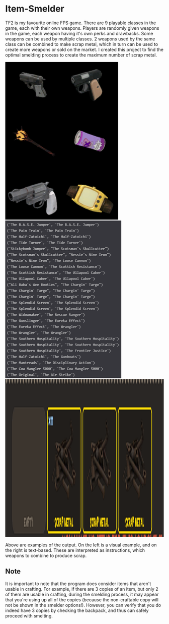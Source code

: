 # Item-Smelder
TF2 is my favourite online FPS game. There are 9 playable classes in the game, each with their own weapons. Players are randomly given weapons in the game, each weapon having it's own perks and drawbacks. Some weapons can be used by multiple classes. 2 weapons used by the same class can be combined to make scrap metal, which in turn can be used to create more weapons or sold on the market. I created this project to find the optimal smelding process to create the maximum number of scrap metal. 

<img src="/img/example.png" height=500> <img src="/img/example2.PNG" height=500> <img src="/img/output.PNG" height=500>

Above are examples of the output. On the left is a visual example, and on the right is text-based. These are interpreted as instructions, which weapons to combine to produce scrap. 

## Note
It is important to note that the program does consider items that aren't usable in crafting. For example, if there are 3 copies of an item, but only 2 of them are usable in crafting, during the smelding process, it may appear that you're using up all of the copies (because the non-craftable copy will not be shown in the smelder options!). However, you can verify that you do indeed have 3 copies by checking the backpack, and thus can safely proceed with smelting. 
